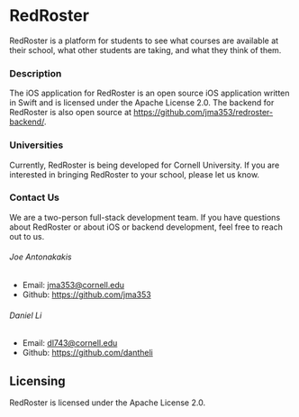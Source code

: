 # RedRoster

RedRoster is a platform for students to see what courses are available at their school, what other students are taking, and what they think of them.

### Description
The iOS application for RedRoster is an open source iOS application written in Swift and is licensed under the Apache License 2.0. The backend for RedRoster is also open source at <https://github.com/jma353/redroster-backend/>.

### Universities
Currently, RedRoster is being developed for Cornell University. If you are interested in bringing RedRoster to your school, please let us know.

### Contact Us
We are a two-person full-stack development team. If you have questions about RedRoster or about iOS or backend development, feel free to reach out to us.

###### Joe Antonakakis
- Email: jma353@cornell.edu
- Github: https://github.com/jma353

###### Daniel Li
- Email: dl743@cornell.edu
- Github: https://github.com/dantheli

## Licensing  
RedRoster is licensed under the Apache License 2.0.
